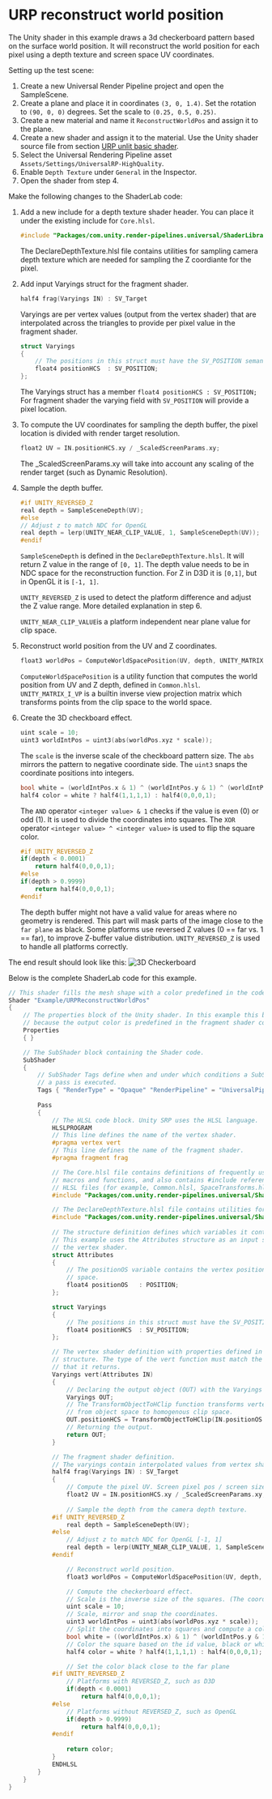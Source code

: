 # URP reconstruct world  position

The Unity shader in this example draws a 3d checkerboard pattern based on the surface world position. It will reconstruct the world position for each pixel using a depth texture and screen space UV coordinates.

Setting up the test scene:

1. Create a new Universal Render Pipeline project and open the SampleScene.
2. Create a plane and place it in coordinates `(3, 0, 1.4)`. Set the rotation to `(90, 0, 0)` degrees. Set the scale to `(0.25, 0.5, 0.25)`.
3. Create a new material and name it `ReconstructWorldPos` and assign it to the plane.
4. Create a new shader and assign it to the material. Use the Unity shader source file from section [URP unlit basic shader](writing-shaders-urp-basic-unlit-structure.md).
5. Select the Universal Rendering Pipeline asset `Assets/Settings/UniversalRP-HighQuality`.
6. Enable `Depth Texture` under `General` in the Inspector.
7. Open the shader from step 4.

Make the following changes to the ShaderLab code: 

1. Add a new include for a depth texture shader header. You can place it under the existing include for `Core.hlsl`.
    
    ```c++
    #include "Packages/com.unity.render-pipelines.universal/ShaderLibrary/DeclareDepthTexture.hlsl`"
    ```
    The DeclareDepthTexture.hlsl file contains utilities for sampling camera depth texture which are needed for sampling the Z coordiante for the pixel.

2. Add input Varyings struct for the fragment shader. 
    
    ```c++
    half4 frag(Varyings IN) : SV_Target
    ```
    Varyings are per vertex values (output from the vertex shader) that are interpolated across the triangles to provide per pixel value in the fragment shader.
    
    ```c++
    struct Varyings
    {
        // The positions in this struct must have the SV_POSITION semantic.
        float4 positionHCS  : SV_POSITION;
    };
    ```
    The Varyings struct has a member `float4 positionHCS : SV_POSITION;` For fragment shader the varying field with `SV_POSITION` will provide a pixel location.

3. To compute the UV coordinates for sampling the depth buffer, the pixel location is divided with render target resolution.

    ```c++
    float2 UV = IN.positionHCS.xy / _ScaledScreenParams.xy;
    ```
    The _ScaledScreenParams.xy will take into account any scaling of the render target (such as Dynamic Resolution).

4. Sample the depth buffer.
    ```c++
    #if UNITY_REVERSED_Z
    real depth = SampleSceneDepth(UV);
    #else
    // Adjust z to match NDC for OpenGL
    real depth = lerp(UNITY_NEAR_CLIP_VALUE, 1, SampleSceneDepth(UV));
    #endif
    ```
   `SampleSceneDepth` is defined in the `DeclareDepthTexture.hlsl`. It will return Z value in the range of `[0, 1]`.
   The depth value needs to be in NDC space for the reconstruction function. For Z in D3D it is `[0,1]`, but in OpenGL it is `[-1, 1]`.
   
   `UNITY_REVERSED_Z` is used to detect the platform difference and adjust the Z value range. More detailed explanation in step 6.
   
   `UNITY_NEAR_CLIP_VALUE`is a platform independent near plane value for clip space.
5. Reconstruct world position from the UV and Z coordinates.
    ```c++
    float3 worldPos = ComputeWorldSpacePosition(UV, depth, UNITY_MATRIX_I_VP);
    ```
    `ComputeWorldSpacePosition` is a utility function that computes the world position from UV and Z depth, defined in `Common.hlsl`.
    `UNITY_MATRIX_I_VP` is a builtin inverse view projection matrix which transforms points from the clip space to the world space.

6. Create the 3D checkboard effect.

    ```c++
    uint scale = 10;
    uint3 worldIntPos = uint3(abs(worldPos.xyz * scale));
    ```
    The `scale` is the inverse scale of the checkboard pattern size.
    The `abs` mirrors the pattern to negative coordinate side.
    The `uint3` snaps the coordinate positions into integers.
    
    ```c++
    bool white = (worldIntPos.x & 1) ^ (worldIntPos.y & 1) ^ (worldIntPos.z & 1);
    half4 color = white ? half4(1,1,1,1) : half4(0,0,0,1);
    ```
    The `AND` operator `<integer value> & 1` checks if the value is even (0) or odd (1). It is used to divide the coordinates into squares.
    The `XOR` operator `<integer value> ^ <integer value>` is used to flip the square color.
    
    ```c++
    #if UNITY_REVERSED_Z
    if(depth < 0.0001)
        return half4(0,0,0,1);
    #else
    if(depth > 0.9999)
        return half4(0,0,0,1);
    #endif
    ```
    The depth buffer might not have a valid value for areas where no geometry is rendered. This part will mask parts of the image close to the `far plane` as black.
    Some platforms use reversed Z values (0 == far vs. 1 == far), to improve Z-buffer value distribution. `UNITY_REVERSED_Z` is used to handle all platforms correctly.
    
The end result should look like this:
![3D Checkerboard](Images/shader-examples/unlit-shader-tutorial-reconstruct-world-position.png) 

Below is the complete ShaderLab code for this example.

```c++
// This shader fills the mesh shape with a color predefined in the code.
Shader "Example/URPReconstructWorldPos"
{
    // The properties block of the Unity shader. In this example this block is empty
    // because the output color is predefined in the fragment shader code.
    Properties
    { }

    // The SubShader block containing the Shader code. 
    SubShader
    {
        // SubShader Tags define when and under which conditions a SubShader block or
        // a pass is executed.
        Tags { "RenderType" = "Opaque" "RenderPipeline" = "UniversalPipeline" }
        
        Pass
        {
            // The HLSL code block. Unity SRP uses the HLSL language.
            HLSLPROGRAM
            // This line defines the name of the vertex shader. 
            #pragma vertex vert
            // This line defines the name of the fragment shader. 
            #pragma fragment frag

            // The Core.hlsl file contains definitions of frequently used HLSL
            // macros and functions, and also contains #include references to other
            // HLSL files (for example, Common.hlsl, SpaceTransforms.hlsl, etc.).
            #include "Packages/com.unity.render-pipelines.universal/ShaderLibrary/Core.hlsl"

            // The DeclareDepthTexture.hlsl file contains utilities for sampling camera depth texture.
            #include "Packages/com.unity.render-pipelines.universal/ShaderLibrary/DeclareDepthTexture.hlsl"
            
            // The structure definition defines which variables it contains.
            // This example uses the Attributes structure as an input structure in
            // the vertex shader.
            struct Attributes
            {
                // The positionOS variable contains the vertex positions in object
                // space.
                float4 positionOS   : POSITION;                 
            };

            struct Varyings
            {
                // The positions in this struct must have the SV_POSITION semantic.
                float4 positionHCS  : SV_POSITION;
            };            

            // The vertex shader definition with properties defined in the Varyings 
            // structure. The type of the vert function must match the type (struct)
            // that it returns.
            Varyings vert(Attributes IN)
            {
                // Declaring the output object (OUT) with the Varyings struct.
                Varyings OUT;
                // The TransformObjectToHClip function transforms vertex positions
                // from object space to homogenous clip space.
                OUT.positionHCS = TransformObjectToHClip(IN.positionOS.xyz);
                // Returning the output.
                return OUT;
            }

            // The fragment shader definition.
            // The varyings contain interpolated values from vertex shader
            half4 frag(Varyings IN) : SV_Target
            {
                // Compute the pixel UV. Screen pixel pos / screen size.
                float2 UV = IN.positionHCS.xy / _ScaledScreenParams.xy;
                
                // Sample the depth from the camera depth texture.
            #if UNITY_REVERSED_Z
                real depth = SampleSceneDepth(UV);
            #else
                // Adjust z to match NDC for OpenGL [-1, 1]
                real depth = lerp(UNITY_NEAR_CLIP_VALUE, 1, SampleSceneDepth(UV));
            #endif

                // Reconstruct world position.
                float3 worldPos = ComputeWorldSpacePosition(UV, depth, UNITY_MATRIX_I_VP);

                // Compute the checkerboard effect.
                // Scale is the inverse size of the squares. (The coordinates are scaled)
                uint scale = 10;
                // Scale, mirror and snap the coordinates.
                uint3 worldIntPos = uint3(abs(worldPos.xyz * scale));
                // Split the coordinates into squares and compute a color id value
                bool white = ((worldIntPos.x) & 1) ^ (worldIntPos.y & 1) ^ (worldIntPos.z & 1);
                // Color the square based on the id value, black or white.
                half4 color = white ? half4(1,1,1,1) : half4(0,0,0,1);

                // Set the color black close to the far plane
            #if UNITY_REVERSED_Z
                // Platforms with REVERSED_Z, such as D3D
                if(depth < 0.0001)
                    return half4(0,0,0,1);
            #else
                // Platforms without REVERSED_Z, such as OpenGL
                if(depth > 0.9999)
                    return half4(0,0,0,1);
            #endif
                
                return color;
            }
            ENDHLSL
        }
    }
}
```
